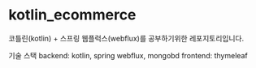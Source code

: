 # kotlin_ecommerce

코틀린(kotlin) + 스프링 웹플럭스(webflux)를 공부하기위한 레포지토리입니다.


기술 스택
backend: kotlin, spring webflux, mongobd
frontend: thymeleaf
